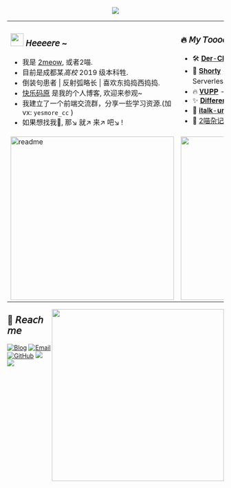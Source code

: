 <div align='middle'><img src='https://readme-typing-svg.herokuapp.com?size=16&center=true&vCenter=true&width=600&lines=%E6%AF%8F%E4%B8%AA%E4%BA%BA%E9%83%BD%E6%83%B3%E6%8A%8A%E6%89%8B%E4%BC%B8%E5%90%91%E5%A4%9C%E7%A9%BA%EF%BC%8C%E5%8E%BB%E6%8D%95%E6%8D%89%E9%82%A3%E5%B1%9E%E4%BA%8E%E8%87%AA%E5%B7%B1%E7%9A%84%E6%98%9F%E6%98%9F%EF%BC%9B;%E4%BD%86%E5%8D%B4%E6%9E%81%E5%B0%91%E6%9C%89%E4%BA%BA%E8%83%BD%E6%AD%A3%E7%A1%AE%E7%9A%84%E7%9F%A5%E9%81%93%E8%87%AA%E5%B7%B1%E7%9A%84%E6%98%9F%E6%98%9F%E5%9C%A8%E5%93%AA%E4%B8%80%E4%B8%AA%E4%BD%8D%E7%BD%AE%E3%80%82'/></div>

<table border="0">
<tr>
    <td>
	<h3>
	   <img width='30' src='https://cdn.jsdelivr.net/gh/yesmore/img/img/pop_cat.gif'/> 𝘏𝘦𝘦𝘦𝘦𝘳𝘦 ~  
	</h3>
  	<ul>
           <li>我是 <a href='https://yesmore.cc'>2meow</a>, 或者2喵. </li>    
           <li>目前是成都某<em>高校</em> 2019 级本科牲.</li> 
          <li>倒装句患者 | 反射弧略长 | 喜欢东捣捣西捣捣.</li> 
          <li><a href='https://yesmore.cc'>快乐码原</a> 是我的个人博客, 欢迎来参观~</li> 
	  <li>我建立了一个前端交流群，分享一些学习资源.(加vx: <code>yesmore_cc</code> )</li>
          <li>如果想找我🤺, 那↘ 就↗ 来↗ 吧↘ !</li>
  	</ul> 
    </td>
    <td>
	 <h3>
            🔥 𝘔𝘺 𝘛𝘰𝘰𝘰𝘰𝘰𝘰𝘺
        </h3>
        <ul>
            <li>🛠️ <a href='https://der-cli.vercel.app/' target='_blank'>𝐃𝐞𝐫-𝐂𝐥𝐢</a> - 轻量脚手架工具 </li>
            <li>🔗 <a href='https://nb.js.cn/'>𝐒𝐡𝐨𝐫𝐭𝐲</a> - 短链生成器：一个构建于Vercel上的Serverless服务</li>
            <li>🔥 <a href='https://vupp.vercel.app/'>𝐕𝐔𝐏𝐏</a> - Vue3+ElePlus+Ts 疯装的业务组件库</li>
            <li>✨ <a href='https://yesmore.cc/Different-UI/'>𝐃𝐢𝐟𝐟𝐞𝐫𝐞𝐧𝐭 𝐔𝐈</a> - A Vue.js 3 UI Library </li>
            <li>💁 <a href='http://italk.auao.top'>𝐢𝐭𝐚𝐥𝐤-𝐮𝐧𝐢𝐚𝐩𝐩</a> - 基于uniapp的聊天社交App</li>
            <li>📘 <a href='https://yesmore.cc/cn/Diary/'>2喵杂记</a> - 一本2喵的生活杂记</li>
        </ul>
    </td>
</tr>
<tr>
    <td>      
	<img width="380px" alt='readme' src="https://github-readme-stats.vercel.app/api?username=yesmore&show_icons=true&theme=radical" />
    </td>
    <td>
	<img width="380px" src='https://github-readme-stats.vercel.app/api/top-langs/?username=yesmore&layout=compact&hide=html'/>
    </td>
</tr>
</table>

<img width="400px" align='right' src='https://metrics.lecoq.io/yesmore?template=classic&base.header=0&base.activity=0&base.community=0&base.repositories=0&isocalendar=1&isocalendar.duration=half-year&config.timezone=Etc%2FGMT-8'/>

## 🤖 𝘙𝘦𝘢𝘤𝘩 𝘮𝘦

[![Blog](https://img.shields.io/badge/-https://yesmore.cc-0e83cd?style=flat-square&logo=Blogger&logoColor=fff)](https://yesmore.cc) [![Email](https://img.shields.io/badge/-3224266014@qq.com-911318?style=flat-square&logo=Mail.RU&logoColor=white&labelColor=c14438)](mailto:3224266014_at_qq.com) [![GitHub](https://img.shields.io/badge/dynamic/json?logo=github&label=GitHub+Followers&labelColor=282c34&style=flat-square&color=181717&query=%24.data.totalSubs&url=https%3A%2F%2Fapi.spencerwoo.com%2Fsubstats%2F%3Fsource%3Dgithub%26queryKey%3Dyesmore&longCache=true)](https://github.com/yesmore) <a href='https://gitter.im/yesmore/yesmoreforchat'><img src='https://badges.gitter.im/yesmore/yesmoreforchat.svg'/></a> <img src="https://visitor-badge.glitch.me/badge?page_id=yesmore.yesmore" /> 



<!-- <img src='https://activity-graph.herokuapp.com/graph?username=yesmore&theme=minimal'/>  -->
<!-- <img width='30' src='https://emojis.slackmojis.com/emojis/images/1623215441/44110/cat_pls.gif?1623215441'> -->

